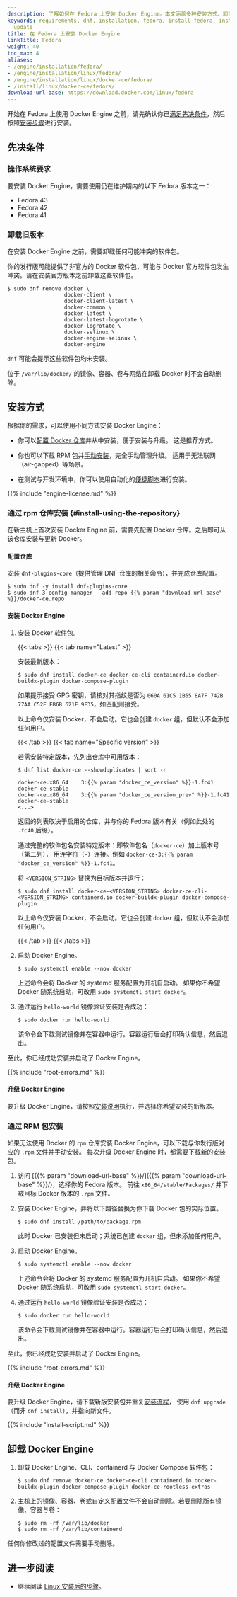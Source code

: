 ```yaml
---
description: 了解如何在 Fedora 上安装 Docker Engine。本文涵盖多种安装方式、卸载方法与后续步骤。
keywords: requirements, dnf, installation, fedora, install fedora, install docker engine, rpm, install, uninstall, upgrade,
  update
title: 在 Fedora 上安装 Docker Engine
linkTitle: Fedora
weight: 40
toc_max: 4
aliases:
- /engine/installation/fedora/
- /engine/installation/linux/fedora/
- /engine/installation/linux/docker-ce/fedora/
- /install/linux/docker-ce/fedora/
download-url-base: https://download.docker.com/linux/fedora
---
```


开始在 Fedora 上使用 Docker Engine 之前，请先确认你已[满足先决条件](#prerequisites)，然后按照[安装步骤](#installation-methods)进行安装。

## 先决条件

### 操作系统要求

要安装 Docker Engine，需要使用仍在维护期内的以下 Fedora 版本之一：

- Fedora 43
- Fedora 42
- Fedora 41

### 卸载旧版本

在安装 Docker Engine 之前，需要卸载任何可能冲突的软件包。

你的发行版可能提供了非官方的 Docker 软件包，可能与 Docker 官方软件包发生冲突。请在安装官方版本之前卸载这些软件包。

```console
$ sudo dnf remove docker \
                  docker-client \
                  docker-client-latest \
                  docker-common \
                  docker-latest \
                  docker-latest-logrotate \
                  docker-logrotate \
                  docker-selinux \
                  docker-engine-selinux \
                  docker-engine
```

`dnf` 可能会提示这些软件包均未安装。

位于 `/var/lib/docker/` 的镜像、容器、卷与网络在卸载 Docker 时不会自动删除。

## 安装方式

根据你的需求，可以使用不同方式安装 Docker Engine：

- 你可以[配置 Docker 仓库](#install-using-the-repository)并从中安装，便于安装与升级。
  这是推荐方式。

- 你也可以下载 RPM 包并[手动安装](#install-from-a-package)，完全手动管理升级。
  适用于无法联网（air-gapped）等场景。

- 在测试与开发环境中，你可以使用自动化的[便捷脚本](#install-using-the-convenience-script)进行安装。

{{% include "engine-license.md" %}}

### 通过 rpm 仓库安装 {#install-using-the-repository}

在新主机上首次安装 Docker Engine 前，需要先配置 Docker 仓库。之后即可从该仓库安装与更新 Docker。

#### 配置仓库

安装 `dnf-plugins-core`（提供管理 DNF 仓库的相关命令），并完成仓库配置。

```console
$ sudo dnf -y install dnf-plugins-core
$ sudo dnf-3 config-manager --add-repo {{% param "download-url-base" %}}/docker-ce.repo
```

#### 安装 Docker Engine

1. 安装 Docker 软件包。

   {{< tabs >}}
   {{< tab name="Latest" >}}

   安装最新版本：

   ```console
   $ sudo dnf install docker-ce docker-ce-cli containerd.io docker-buildx-plugin docker-compose-plugin
   ```

   如果提示接受 GPG 密钥，请核对其指纹是否为
   `060A 61C5 1B55 8A7F 742B 77AA C52F EB6B 621E 9F35`，如匹配则接受。

   以上命令仅安装 Docker，不会启动。它也会创建 `docker` 组，但默认不会添加任何用户。

   {{< /tab >}}
   {{< tab name="Specific version" >}}

   若需安装特定版本，先列出仓库中可用版本：

   ```console
   $ dnf list docker-ce --showduplicates | sort -r

   docker-ce.x86_64    3:{{% param "docker_ce_version" %}}-1.fc41    docker-ce-stable
   docker-ce.x86_64    3:{{% param "docker_ce_version_prev" %}}-1.fc41    docker-ce-stable
   <...>
   ```

   返回的列表取决于启用的仓库，并与你的 Fedora 版本有关（例如此处的 `.fc40` 后缀）。

   通过完整的软件包名安装特定版本：即软件包名（`docker-ce`）加上版本号（第二列），
   用连字符（`-`）连接。例如 `docker-ce-3:{{% param "docker_ce_version" %}}-1.fc41`。

   将 `<VERSION_STRING>` 替换为目标版本并运行：

   ```console
   $ sudo dnf install docker-ce-<VERSION_STRING> docker-ce-cli-<VERSION_STRING> containerd.io docker-buildx-plugin docker-compose-plugin
   ```

   以上命令仅安装 Docker，不会启动。它也会创建 `docker` 组，但默认不会添加任何用户。

   {{< /tab >}}
   {{< /tabs >}}

2. 启动 Docker Engine。

   ```console
   $ sudo systemctl enable --now docker
   ```

   上述命令会将 Docker 的 systemd 服务配置为开机自启动。
   如果你不希望 Docker 随系统启动，可改用 `sudo systemctl start docker`。

3. 通过运行 `hello-world` 镜像验证安装是否成功：

   ```console
   $ sudo docker run hello-world
   ```

   该命令会下载测试镜像并在容器中运行。容器运行后会打印确认信息，然后退出。

至此，你已经成功安装并启动了 Docker Engine。

{{% include "root-errors.md" %}}

#### 升级 Docker Engine

要升级 Docker Engine，请按照[安装说明](#install-using-the-repository)执行，并选择你希望安装的新版本。

### 通过 RPM 包安装

如果无法使用 Docker 的 `rpm` 仓库安装 Docker Engine，可以下载与你发行版对应的 `.rpm` 文件并手动安装。
每次升级 Docker Engine 时，都需要下载新的安装包。

<!-- markdownlint-disable-next-line -->
1. 访问 [{{% param "download-url-base" %}}/]({{% param "download-url-base" %}}/)，选择你的 Fedora 版本。
   前往 `x86_64/stable/Packages/` 并下载目标 Docker 版本的 `.rpm` 文件。

2. 安装 Docker Engine，并将以下路径替换为你下载 Docker 包的实际位置。

   ```console
   $ sudo dnf install /path/to/package.rpm
   ```

   此时 Docker 已安装但未启动；系统已创建 `docker` 组，但未添加任何用户。

3. 启动 Docker Engine。

   ```console
   $ sudo systemctl enable --now docker
   ```

   上述命令会将 Docker 的 systemd 服务配置为开机自启动。
   如果你不希望 Docker 随系统启动，可改用 `sudo systemctl start docker`。

4. 通过运行 `hello-world` 镜像验证安装是否成功：

   ```console
   $ sudo docker run hello-world
   ```

   该命令会下载测试镜像并在容器中运行。容器运行后会打印确认信息，然后退出。

至此，你已经成功安装并启动了 Docker Engine。

{{% include "root-errors.md" %}}

#### 升级 Docker Engine

要升级 Docker Engine，请下载新版安装包并重复[安装流程](#install-from-a-package)，
使用 `dnf upgrade`（而非 `dnf install`），并指向新文件。

{{% include "install-script.md" %}}

## 卸载 Docker Engine

1. 卸载 Docker Engine、CLI、containerd 与 Docker Compose 软件包：

   ```console
   $ sudo dnf remove docker-ce docker-ce-cli containerd.io docker-buildx-plugin docker-compose-plugin docker-ce-rootless-extras
   ```

2. 主机上的镜像、容器、卷或自定义配置文件不会自动删除。若要删除所有镜像、容器与卷：

   ```console
   $ sudo rm -rf /var/lib/docker
   $ sudo rm -rf /var/lib/containerd
   ```

任何你修改过的配置文件需要手动删除。

## 进一步阅读

- 继续阅读 [Linux 安装后的步骤](linux-postinstall.md)。
